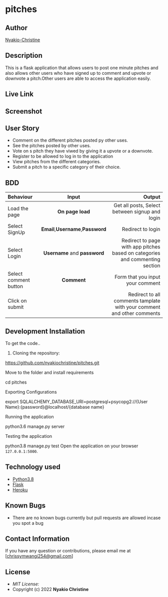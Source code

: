 # pitches

## Author

[Nyakio-Christine](https://github.com/nyakiochristine)

## Description

This  is a flask application that allows users to post one minute pitches and also allows other users who have signed up to comment and upvote or downvote a pitch.Other users are able to access the application easily.

## Live Link

## Screenshot

## User Story

* Comment on the different pitches posted py other uses.
* See the pitches posted by other uses.
* Vote on s pitch they have viwed by giving it a upvote or a downvote.
* Register to be allowed to log in to the application
* View pitches from the different categories.
* Submit a pitch to a specific category of their choice.

## BDD

| Behaviour | Input | Output |
| :---------------- | :---------------: | ------------------: |
| Load the page | **On page load** | Get all posts, Select between signup and login|
| Select SignUp| **Email**,**Username**,**Password** | Redirect to login|
| Select Login | **Username** and **password** | Redirect to page with app pitches based on categories and commenting section|
| Select comment button | **Comment** | Form that you input your comment|
| Click on submit |  | Redirect to all comments tamplate with your comment and other comments|

## Development Installation

To get the code..

1. Cloning the repository:

  <https://github.com/nyakiochristine/pitches.git>

Move to the folder and install requirements

  cd pitches

Exporting Configurations

  export SQLALCHEMY_DATABASE_URI=postgresql+psycopg2://{User Name}:{password}@localhost/{database name}

Running the application

  python3.6 manage.py server

 Testing the application

  python3.8 manage.py test
Open the application on your browser `127.0.0.1:5000`.

## Technology used

* [Python3.8](https://www.python.org/)
* [Flask](http://flask.pocoo.org/)
* [Heroku](https://heroku.com)

## Known Bugs

* There are no known bugs currently but pull requests are allowed incase you spot a bug

## Contact Information

If you have any question or contributions, please email me at [chrissymwangi254@gmail.com]

## License

* *MIT License:*
* Copyright (c) 2022 **Nyakio Christine**

